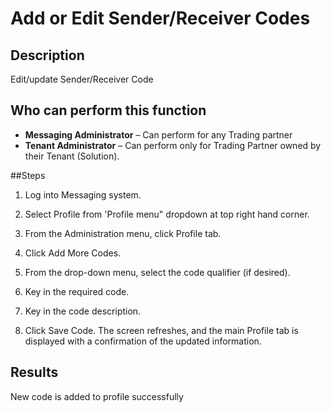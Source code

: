 # Add or Edit Sender/Receiver Codes
## Description
Edit/update Sender/Receiver Code
## Who can perform this function
* **Messaging Administrator** – Can perform for any Trading partner
* **Tenant Administrator** – Can perform only for Trading Partner owned by their Tenant (Solution).

##Steps
1. Log into Messaging system.
2. Select Profile from 'Profile menu" dropdown at top right hand corner.

3. From the Administration menu, click Profile tab.
4. Click Add More Codes.
5. From the drop-down menu, select the code qualifier (if desired).
6. Key in the required code.
7. Key in the code description.
8. Click Save Code. The screen refreshes, and the main Profile tab is displayed with a confirmation of the updated information.

## Results

New code is added to profile successfully

